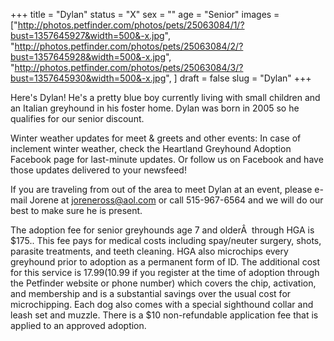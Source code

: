 +++
title = "Dylan"
status = "X"
sex = ""
age = "Senior"
images = ["http://photos.petfinder.com/photos/pets/25063084/1/?bust=1357645927&width=500&-x.jpg",
"http://photos.petfinder.com/photos/pets/25063084/2/?bust=1357645928&width=500&-x.jpg",
"http://photos.petfinder.com/photos/pets/25063084/3/?bust=1357645930&width=500&-x.jpg",
]
draft = false
slug = "Dylan"
+++

Here's Dylan! He's a pretty blue boy currently living with small children and an Italian greyhound in his foster home. Dylan was born in 2005 so he qualifies for our senior discount.


Winter weather updates for meet & greets and other events: In case of inclement winter weather, check the Heartland Greyhound Adoption Facebook page for last-minute updates. Or follow us on Facebook and have those updates delivered to your newsfeed!


If you are traveling from out of the area to meet Dylan at an event, please e-mail Jorene at joreneross@aol.com or call 515-967-6564 and we will do our best to make sure he is present.

The adoption fee for senior greyhounds age 7 and olderÂ  through HGA is $175.. This fee pays for medical costs including spay/neuter surgery, shots, parasite treatments, and teeth cleaning. HGA also microchips every greyhound prior to adoption as a permanent form of ID. The additional cost for this service is $17.99 ($10.99 if you register at the time of adoption through the Petfinder website or phone number) which covers the chip, activation, and membership and is a substantial savings over the usual cost for microchipping. Each dog also comes with a special sighthound collar and leash set and muzzle. There is a $10 non-refundable application fee that is applied to an approved adoption.

